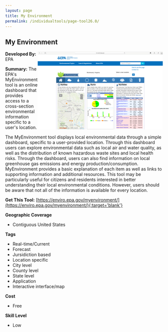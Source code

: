 ```yaml
---
layout: page
title: My Environment
permalink: /individualtools/page-tool26.0/
---
```

## My Environment

<img src="/images/scaled_250_400/TOOLID_26.0_ScreenCapture-1.png" style="max-height:250px;max-width:400;" align="right"/>

**Developed By:** EPA

**Summary:** The EPA's MyEnvironment tool is an online dashboard that provides access to a cross-section environmental information specific to a user's location. 

The MyEnvironment tool displays local environmental data through a simple dashboard, specific to a user-provided location. Through this dashboard users can explore environmental data such as local air and water quality, as well as the distribution of known hazardous waste sites and local health risks. Through the dashboard, users can also find information on local greenhouse gas emissions and energy production/consumption. MyEnvironment provides a basic explanation of each item as well as links to supporting information and additional resources. This tool may be particularly useful for citizens and residents interested in better understanding their local environmental conditions. However, users should be aware that not all of the information is available for every location. 



**Get This Tool:** [https://enviro.epa.gov/myenvironment/](https://enviro.epa.gov/myenvironment/){:target='blank'}

**Geographic Coverage**

* Contiguous United States

**Tags**

*  Real-time/Current
*  Forecast
*  Jursidiction based
*  Location specific
*  City level
*  County level
*  State level
*  Application
*  Interactive interface/map

**Cost**

* Free

**Skill Level**

* Low

